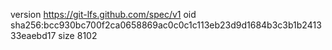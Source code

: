 version https://git-lfs.github.com/spec/v1
oid sha256:bcc930bc700f2ca0658869ac0c0c1c113eb23d9d1684b3c3b1b241333eaebd17
size 8102
